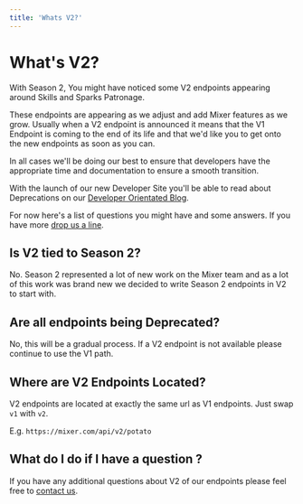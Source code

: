 ```yaml
---
title: 'Whats V2?'
---
```


# What's V2?

With Season 2, You might have noticed some V2 endpoints appearing around Skills and Sparks Patronage.

These endpoints are appearing as we adjust and add Mixer features as we grow. Usually when a V2 endpoint is announced it means that the V1 Endpoint is coming to the end of its life and that we'd like you to get onto the new endpoints as soon as you can.

In all cases we'll be doing our best to ensure that developers have the appropriate time and documentation to ensure a smooth transition.

With the launch of our new Developer Site you'll be able to read about Deprecations on our [Developer Orientated Blog](content/blog).

For now here's a list of questions you might have and some answers. If you have more [drop us a line](mailto:mixerdevinfo@microsoft.com).

## Is V2 tied to Season 2?

No. Season 2 represented a lot of new work on the Mixer team and as a lot of this work was brand new we decided to write Season 2 endpoints in V2 to start with.

## Are all endpoints being Deprecated?

No, this will be a gradual process. If a V2 endpoint is not available please continue to use the V1 path.

## Where are V2 Endpoints Located?

V2 endpoints are located at exactly the same url as V1 endpoints. Just swap `v1` with `v2`.

E.g. `https://mixer.com/api/v2/potato`

## What do I do if I have a question ?
If you have any additional questions about V2 of our endpoints please feel free to [contact us](mailto:mixerdevinfo@microsoft.com).
